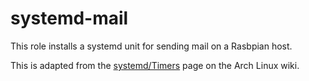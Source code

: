 systemd-mail
===========

This role installs a systemd unit for sending mail on a Rasbpian host.

This is adapted from the [systemd/Timers](https://wiki.archlinux.org/index.php/Systemd/Timers#As_a_cron_replacement)
page on the Arch Linux wiki.
